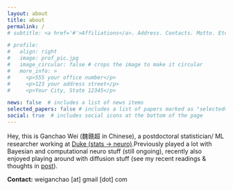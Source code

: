 ```yaml
---
layout: about
title: about
permalink: /
# subtitle: <a href='#'>Affiliations</a>. Address. Contacts. Motto. Etc.

# profile:
#   align: right
#   image: prof_pic.jpg
#   image_circular: false # crops the image to make it circular
#   more_info: >
#     <p>555 your office number</p>
#     <p>123 your address street</p>
#     <p>Your City, State 12345</p>

news: false  # includes a list of news items
selected_papers: false # includes a list of papers marked as "selected={true}"
social: true  # includes social icons at the bottom of the page
---
```

Hey, this is Ganchao Wei (魏赣超 in Chinese), a postdoctoral statistician/ ML researcher working at [Duke (stats -> neuro)](https://scholars.duke.edu/person/ganchao.wei).Previously played a lot with Bayesian and computational neuro stuff (still ongoing), recently also enjoyed playing around with diffusion stuff (see my recent readings & thoughts in [post](https://weigcdsb.github.io/blog/)).

**Contact:** weiganchao [at] gmail [dot] com